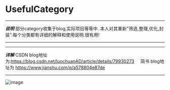 # UsefulCategory

***

***说明*** 部分category收集于blog,实际项目等等中. 本人对其重新"筛选,整理,优化,封装".每个分类都有详细的解释和使用说明.很有用!

***
***

***详解*** CSDN blog地址为:https://blog.csdn.net/luochuanAD/article/details/79930273     
            简书 blog地址为 https://www.jianshu.com/p/a578804e87de

***



![image](https://github.com/LuochuanAD/UsefulCategory/blob/master/UsefulCategory/demoExample.png)



